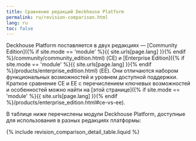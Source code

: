 ```yaml
---
title: Сравнение редакций Deckhouse Platform
permalink: ru/revision-comparison.html
lang: ru
toc: false
---
```


Deckhouse Platform поставляется в двух редакциях — [Community Edition]({% if site.mode == 'module' %}{{ site.urls[page.lang] }}{% endif %}/community/community_edition.html) (CE) и [Enterprise Edition]({% if site.mode == 'module' %}{{ site.urls[page.lang] }}{% endif %}/products/enterprise_edition.html) (EE). Они отличаются набором функциональных возможностей и уровнем доступной поддержки. Краткое сравнение CE и EE с перечислением ключевых возможностей и особенностей можно найти на [этой странице]({% if site.mode == 'module' %}{{ site.urls[page.lang] }}{% endif %}/products/enterprise_edition.html#ce-vs-ee).

В таблице ниже перечислены модули Deckhouse Platform, доступные для использования в разных редакциях платформы:

{% include revision_comparison_detail_table.liquid %}
